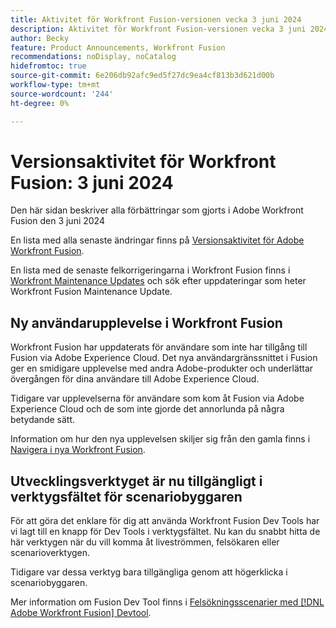```yaml
---
title: Aktivitet för Workfront Fusion-versionen vecka 3 juni 2024
description: Aktivitet för Workfront Fusion-versionen vecka 3 juni 2024
author: Becky
feature: Product Announcements, Workfront Fusion
recommendations: noDisplay, noCatalog
hidefromtoc: true
source-git-commit: 6e206db92afc9ed5f27dc9ea4cf813b3d621d00b
workflow-type: tm+mt
source-wordcount: '244'
ht-degree: 0%

---
```


# Versionsaktivitet för Workfront Fusion: 3 juni 2024

Den här sidan beskriver alla förbättringar som gjorts i Adobe Workfront Fusion den 3 juni 2024

En lista med alla senaste ändringar finns på [Versionsaktivitet för Adobe Workfront Fusion](../../../product-announcements/product-releases/fusion-release-activity/fusion-release-activity.md).

En lista med de senaste felkorrigeringarna i Workfront Fusion finns i [Workfront Maintenance Updates](https://experienceleague.adobe.com/docs/workfront-known-issues/releases/current-updates.html) och sök efter uppdateringar som heter Workfront Fusion Maintenance Update.

## Ny användarupplevelse i Workfront Fusion

Workfront Fusion har uppdaterats för användare som inte har tillgång till Fusion via Adobe Experience Cloud. Det nya användargränssnittet i Fusion ger en smidigare upplevelse med andra Adobe-produkter och underlättar övergången för dina användare till Adobe Experience Cloud.

Tidigare var upplevelserna för användare som kom åt Fusion via Adobe Experience Cloud och de som inte gjorde det annorlunda på några betydande sätt.

Information om hur den nya upplevelsen skiljer sig från den gamla finns i [Navigera i nya Workfront Fusion](/help/quicksilver/workfront-fusion/get-started/new-fusion-ui.md).

## Utvecklingsverktyget är nu tillgängligt i verktygsfältet för scenariobyggaren

För att göra det enklare för dig att använda Workfront Fusion Dev Tools har vi lagt till en knapp för Dev Tools i verktygsfältet. Nu kan du snabbt hitta de här verktygen när du vill komma åt liveströmmen, felsökaren eller scenarioverktygen.

Tidigare var dessa verktyg bara tillgängliga genom att högerklicka i scenariobyggaren.

Mer information om Fusion Dev Tool finns i [Felsökningsscenarier med [!DNL Adobe Workfront Fusion] Devtool](/help/quicksilver/workfront-fusion/scenarios/debug-scenarios-with-dev-tool.md).

